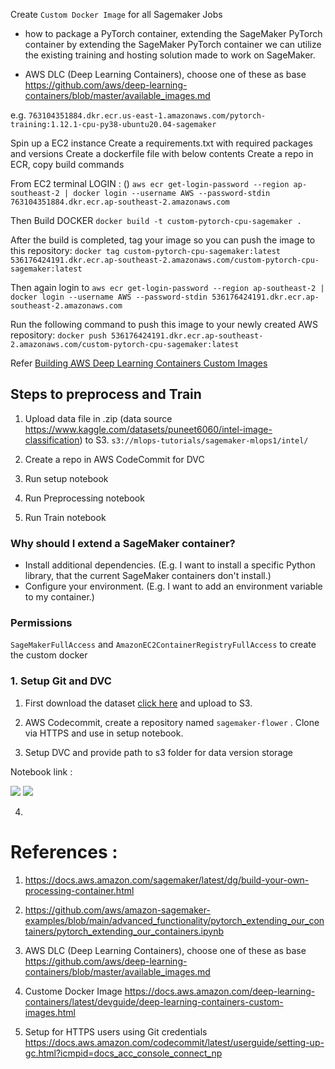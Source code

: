 Create ```Custom Docker Image``` for all Sagemaker Jobs

- how to package a PyTorch container, extending the SageMaker PyTorch container by extending the SageMaker PyTorch container we can utilize the existing training and hosting solution made to work on SageMaker.

- AWS DLC (Deep Learning Containers), choose one of these as base https://github.com/aws/deep-learning-containers/blob/master/available_images.md 

e.g. ```763104351884.dkr.ecr.us-east-1.amazonaws.com/pytorch-training:1.12.1-cpu-py38-ubuntu20.04-sagemaker```

Spin up a EC2 instance 
Create a requirements.txt with required packages and versions
Create a dockerfile file with below contents
Create a repo in ECR, copy build commands

From EC2 terminal LOGIN : ()
```aws ecr get-login-password --region ap-southeast-2 | docker login --username AWS --password-stdin 763104351884.dkr.ecr.ap-southeast-2.amazonaws.com```


Then Build DOCKER ```docker build -t custom-pytorch-cpu-sagemaker .```

After the build is completed, tag your image so you can push the image to this repository:
```docker tag custom-pytorch-cpu-sagemaker:latest 536176424191.dkr.ecr.ap-southeast-2.amazonaws.com/custom-pytorch-cpu-sagemaker:latest```


Then again login to ```aws ecr get-login-password --region ap-southeast-2 | docker login --username AWS --password-stdin 536176424191.dkr.ecr.ap-southeast-2.amazonaws.com```

Run the following command to push this image to your newly created AWS repository:
```docker push 536176424191.dkr.ecr.ap-southeast-2.amazonaws.com/custom-pytorch-cpu-sagemaker:latest```



Refer [Building AWS Deep Learning Containers Custom Images](https://docs.aws.amazon.com/deep-learning-containers/latest/devguide/deep-learning-containers-custom-images.html)

## Steps to preprocess and Train
1. Upload data file in .zip (data source https://www.kaggle.com/datasets/puneet6060/intel-image-classification) to S3.
```s3://mlops-tutorials/sagemaker-mlops1/intel/```

2. Create a repo in AWS CodeCommit for DVC

3. Run setup notebook

4. Run Preprocessing notebook

5. Run Train notebook


### Why should I extend a SageMaker container?
- Install additional dependencies. (E.g. I want to install a specific Python library, that the current SageMaker containers don't install.)
- Configure your environment. (E.g. I want to add an environment variable to my container.)

### Permissions
```SageMakerFullAccess``` and ```AmazonEC2ContainerRegistryFullAccess``` to create the custom docker

### 1. Setup Git and DVC
1. First download the dataset [click here](https://www.kaggle.com/datasets/alxmamaev/flowers-recognition?resource=download)
and upload to S3.

2. AWS Codecommit, create a repository named ```sagemaker-flower``` . Clone via HTTPS and use in setup notebook.

3. Setup DVC and provide path to s3 folder for data version storage

Notebook link : 

<img src="images/repo.png" />
<img src="images/repos3config.png" />

4. 



# References : 
1. https://docs.aws.amazon.com/sagemaker/latest/dg/build-your-own-processing-container.html

2. https://github.com/aws/amazon-sagemaker-examples/blob/main/advanced_functionality/pytorch_extending_our_containers/pytorch_extending_our_containers.ipynb

3. AWS DLC (Deep Learning Containers), choose one of these as base https://github.com/aws/deep-learning-containers/blob/master/available_images.md

4. Custome Docker Image https://docs.aws.amazon.com/deep-learning-containers/latest/devguide/deep-learning-containers-custom-images.html

5. Setup for HTTPS users using Git credentials 
https://docs.aws.amazon.com/codecommit/latest/userguide/setting-up-gc.html?icmpid=docs_acc_console_connect_np